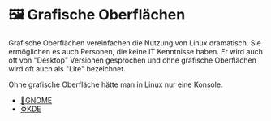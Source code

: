 # 🖼️ Grafische Oberflächen

Grafische Oberflächen vereinfachen die Nutzung von Linux dramatisch.
Sie ermöglichen es auch Personen, die keine IT Kenntnisse haben.
Er wird auch oft von "Desktop" Versionen gesprochen
und ohne grafische Oberflächen wird oft auch als "Lite" bezeichnet.

Ohne grafische Oberfläche hätte man in Linux nur eine Konsole.
 
* [👣GNOME](gnome.md)
* [⚙️KDE](kde.md)
